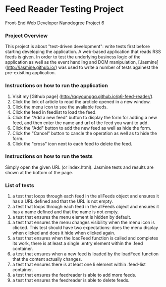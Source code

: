 # Feed Reader Testing Project
Front-End Web Developer Nanodegree Project 6

### Project Overview  
This project is about "test-driven development": write tests first before starting developing the application. A web-based application that reads RSS feeds is given. In order to test the underlying business logic of the application as well as the event handling and DOM manipulation, [Jasmine] (http://jasmine.github.io/) was used to write a number of tests againest the pre-exisiting application.  

### Instructions on how to run the application
1. Visit my [Github page] (http://qqyoungqq.github.io/p6-feed-reader/).
2. Click the link of article to read the arcticle opened in a new window. 
3. Click the menu icon to see the avaliable feeds. 
4. Click the feed in feedlist to load the feed.
5. Click the "Add a new feed" button to display the form for adding a new feed, and then enter the name and url of the feed you want to add.
6. Click the "Add" button to add the new feed as well as hide the form.
7. Click the "Cancel" button to cancle the operation as well as to hide the form.
8. Click the "cross" icon next to each feed to delete the feed.

### Instructions on how to run the tests 
Simply open the given URL (or index.html). Jasmine tests and results are shown at the bottom of the page.

### List of tests  
1. a test that loops through each feed in the allFeeds object and ensures it has a URL defined and that the URL is not empty.
2. a test that loops through each feed in the allFeeds object and ensures it has a name defined and that the name is not empty.
3. a test that ensures the menu element is hidden by default. 
4. a test that ensures the menu changes visibility when the menu icon is clicked. This test should have two expectations: does the menu display when clicked and does it hide when clicked again.
5. a test that ensures when the loadFeed function is called and completes its work, there is at least a single .entry element within the .feed container. 
6. a test that ensures when a new feed is loaded by the loadFeed function that the content actually changes.
7. a test that ensures there is at least one li element within .feed-list container.
8. a test that ensures the feedreader is able to add more feeds.
9. a test that ensures the feedreader is able to delete feeds. 